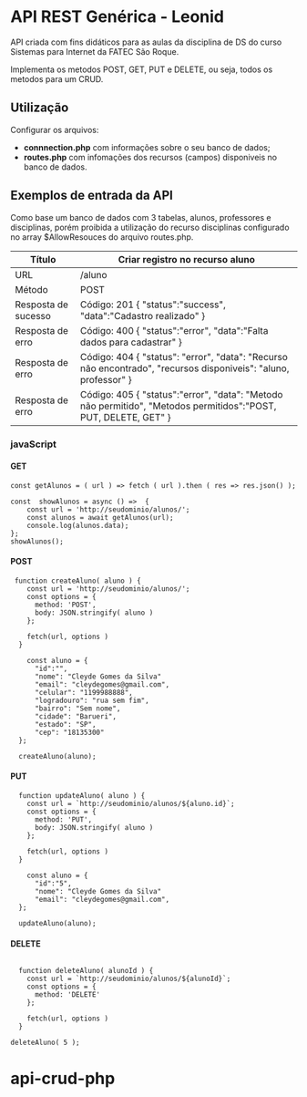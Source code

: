 # API REST Genérica - Leonid

API criada com fins didáticos para as aulas da disciplina de DS do curso Sistemas para Internet da FATEC São Roque.

Implementa os metodos POST, GET, PUT e DELETE, ou seja, todos os metodos para um CRUD.


## Utilização
Configurar os arquivos:
- **connnection.php** com informações sobre o seu banco de dados;
- **routes.php** com infomações dos recursos (campos) disponiveis no banco de dados.

## Exemplos de entrada da API
Como base um banco de dados com 3 tabelas, alunos, professores e disciplinas, porém proibida a utilização do recurso disciplinas configurado no array $AllowResouces do arquivo routes.php. 

**Título**          | **Criar registro no recurso aluno**
--------------------|-
URL                 | /aluno
Método              | POST
Resposta de sucesso | Código: 201 { "status":"success", "data":"Cadastro realizado" }
Resposta de erro    | Código: 400 { "status":"error", "data":"Falta dados para cadastrar" }
Resposta de erro    | Código: 404 { "status": "error", "data": "Recurso não encontrado", "recursos disponiveis": "aluno, professor" }
Resposta de erro    | Código: 405 { "status":"error", "data": "Metodo não permitido", "Metodos permitidos":"POST, PUT, DELETE, GET" }

### javaScript

#### GET
~~~
const getAlunos = ( url ) => fetch ( url ).then ( res => res.json() );

const  showAlunos = async () =>  {
    const url = 'http://seudominio/alunos/';
    const alunos = await getAlunos(url);
    console.log(alunos.data);
};
showAlunos();
~~~
#### POST
~~~
 function createAluno( aluno ) {
    const url = 'http://seudominio/alunos/';
    const options = {
      method: 'POST',
      body: JSON.stringify( aluno )
    };
  
    fetch(url, options )
  }
  
    const aluno = {
      "id":"",
      "nome": "Cleyde Gomes da Silva"
      "email": "cleydegomes@gmail.com",
      "celular": "1199988888",
      "logradouro": "rua sem fim",
      "bairro": "Sem nome",
      "cidade": "Barueri",
      "estado": "SP",
      "cep": "18135300"
  };
  
  createAluno(aluno);
~~~
#### PUT
~~~
  function updateAluno( aluno ) {
    const url = `http://seudominio/alunos/${aluno.id}`;
    const options = {
      method: 'PUT',
      body: JSON.stringify( aluno )
    };
  
    fetch(url, options )
  }
  
    const aluno = {
      "id":"5",
      "nome": "Cleyde Gomes da Silva"
      "email": "cleydegomes@gmail.com",
  };
  
  updateAluno(aluno);
~~~
#### DELETE
~~~~

  function deleteAluno( alunoId ) {
    const url = `http://seudominio/alunos/${alunoId}`;
    const options = {
      method: 'DELETE'
    };
  
    fetch(url, options )
  }
  
deleteAluno( 5 );
~~~~
# api-crud-php

